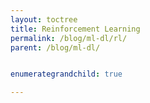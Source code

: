 ```yaml
---
layout: toctree
title: Reinforcement Learning
permalink: /blog/ml-dl/rl/
parent: /blog/ml-dl/


enumerategrandchild: true

---
```

